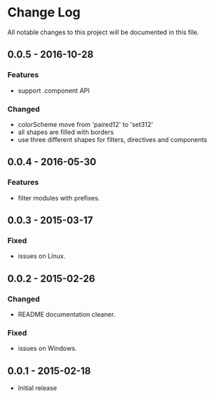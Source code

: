 # Change Log
All notable changes to this project will be documented in this file.

## 0.0.5 - 2016-10-28
### Features
- support .component API
### Changed
- colorScheme move from 'paired12' to 'set312'
- all shapes are filled with borders
- use three different shapes for filters, directives and components

## 0.0.4 - 2016-05-30
### Features
- filter modules with prefixes.

## 0.0.3 - 2015-03-17
### Fixed
- issues on Linux.

## 0.0.2 - 2015-02-26
### Changed
- README documentation cleaner.

### Fixed
- issues on Windows.

## 0.0.1 - 2015-02-18
- Initial release
